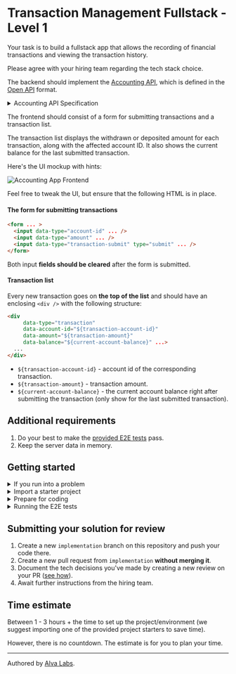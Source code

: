 <!--TASK_INSTRUCTIONS_START-->
# Transaction Management Fullstack - Level 1

Your task is to build a fullstack app that allows the recording of financial transactions and viewing the transaction history.

Please agree with your hiring team regarding the tech stack choice.

The backend should implement the [Accounting API](https://infra.devskills.app/accounting/api/3.1.0), which is defined in the [Open API](https://www.openapis.org/) format.

<details>
<summary>Accounting API Specification</summary>

```json
{
  "openapi": "3.0.0",
  "info": {
    "title": "Accounting API",
    "version": "3.1.0"
  },
  "components": {
    "schemas": {
      "TransactionRequest": {
        "type": "object",
        "properties": {
          "account_id": {
            "type": "string",
            "format": "uuid"
          },
          "amount": {
            "type": "integer"
          }
        },
        "required": [
          "transaction_id",
          "account_id",
          "amount"
        ]
      },
      "Transaction": {
        "type": "object",
        "properties": {
          "transaction_id": {
            "type": "string",
            "format": "uuid"
          },
          "account_id": {
            "type": "string",
            "format": "uuid"
          },
          "amount": {
            "type": "integer"
          },
          "created_at": {
            "type": "string",
            "format": "date-time"
          }
        },
        "required": [
          "transaction_id",
          "account_id",
          "amount",
          "created_at"
        ]
      },
      "ArrayOfTransactions": {
        "type": "array",
        "items": {
          "$ref": "#/components/schemas/Transaction"
        }
      },
      "Account": {
        "type": "object",
        "properties": {
          "account_id": {
            "type": "string",
            "format": "uuid"
          },
          "balance": {
            "type": "integer"
          }
        },
        "required": [
          "account_id",
          "balance"
        ]
      }
    },
    "examples": {
      "TransactionRequestWithPositiveAmount": {
        "value": {
          "account_id": "0afd02d3-6c59-46e7-b7bc-893c5e0b7ac2",
          "amount": 7
        }
      },
      "TransactionRequestWithNegativeAmount": {
        "value": {
          "account_id": "5ae0ef78-e902-4c40-9f53-8cf910587312",
          "amount": -4
        }
      },
      "TransactionWithPositiveAmount": {
        "value": {
          "transaction_id": "4bcc3959-6fe1-406e-9f04-cad2637b47d5",
          "account_id": "0afd02d3-6c59-46e7-b7bc-893c5e0b7ac2",
          "amount": 7,
          "created_at": "2021-05-12T18:29:40.206924+00:00"
        }
      },
      "TransactionWithNegativeAmount": {
        "value": {
          "transaction_id": "050a75f6-8df1-4ad1-8f5b-54e821e98581",
          "account_id": "5ae0ef78-e902-4c40-9f53-8cf910587312",
          "amount": -4,
          "created_at": "2021-05-18T21:33:47.203136+00:00"
        }
      },
      "ArrayOfTransactionsExample": {
        "value": [
          {
            "transaction_id": "4bcc3959-6fe1-406e-9f04-cad2637b47d5",
            "account_id": "0afd02d3-6c59-46e7-b7bc-893c5e0b7ac2",
            "amount": 7,
            "created_at": "2021-05-12T18:29:40.206924+00:00"
          },
          {
            "transaction_id": "050a75f6-8df1-4ad1-8f5b-54e821e98581",
            "account_id": "5ae0ef78-e902-4c40-9f53-8cf910587312",
            "amount": -4,
            "created_at": "2021-05-18T21:33:47.203136+00:00"
          }
        ]
      },
      "PositiveAccount": {
        "value": {
          "account_id": "fbf4a552-2418-46c5-b308-6094ddc493a1",
          "balance": 10
        }
      },
      "NegativeAccount": {
        "value": {
          "account_id": "9c3cd9a8-65c4-4d26-8488-ef9a40f57c37",
          "balance": -7
        }
      },
      "MaxTransactionVolumeExample": {
        "value": {
          "maxVolume": 4,
          "accountIds": [
            "44a92331-a533-4dd3-82e3-3ff75219e33b",
            "7c9be9e8-a6df-4f43-9a44-38c10ad0de4a"
          ]
        }
      }
    }
  },
  "paths": {
    "/ping": {
      "get": {
        "summary": "Healhcheck to make sure the service is up.",
        "responses": {
          "200": {
            "description": "The service is up and running."
          }
        }
      }
    },
    "/transactions": {
      "post": {
        "summary": "Creates a new transaction.",
        "requestBody": {
          "required": true,
          "content": {
            "application/json": {
              "schema": {
                "$ref": "#/components/schemas/TransactionRequest"
              },
              "examples": {
                "TransactionRequestWithPositiveAmount": {
                  "$ref": "#/components/examples/TransactionRequestWithPositiveAmount"
                },
                "TransactionRequestWithNegativeAmount": {
                  "$ref": "#/components/examples/TransactionRequestWithNegativeAmount"
                }
              }
            }
          }
        },
        "responses": {
          "201": {
            "description": "Transaction created.",
            "content": {
              "application/json": {
                "schema": {
                  "$ref": "#/components/schemas/Transaction"
                },
                "examples": {
                  "TransactionWithPositiveAmount": {
                    "$ref": "#/components/examples/TransactionWithPositiveAmount"
                  }
                }
              }
            }
          },
          "400": {
            "description": "Mandatory body parameters missing or have incorrect type."
          },
          "405": {
            "description": "Specified HTTP method not allowed."
          },
          "415": {
            "description": "Specified content type not allowed."
          }
        }
      },
      "get": {
        "summary": "Get transactions",
        "responses": {
          "200": {
            "description": "Returns all previously created transactions.",
            "content": {
              "application/json": {
                "schema": {
                  "$ref": "#/components/schemas/ArrayOfTransactions"
                },
                "examples": {
                  "ArrayOfTransactionsExample": {
                    "$ref": "#/components/examples/ArrayOfTransactionsExample"
                  }
                }
              }
            }
          }
        }
      }
    },
    "/transactions/{transaction_id}": {
      "get": {
        "summary": "Returns the transaction by id.",
        "parameters": [
          {
            "name": "transaction_id",
            "in": "path",
            "required": true,
            "description": "Transaction ID",
            "schema": {
              "type": "string",
              "format": "uuid"
            },
            "example": "023d2024-24bc-42c9-ab24-689eef6ea0f9"
          }
        ],
        "responses": {
          "200": {
            "description": "Transaction details.",
            "content": {
              "application/json": {
                "schema": {
                  "$ref": "#/components/schemas/Transaction"
                },
                "examples": {
                  "TransactionWithPositiveAmount": {
                    "$ref": "#/components/examples/TransactionWithPositiveAmount"
                  },
                  "TransactionWithNegativeAmount": {
                    "$ref": "#/components/examples/TransactionWithNegativeAmount"
                  }
                }
              }
            }
          },
          "400": {
            "description": "transaction_id missing or has incorrect type."
          },
          "404": {
            "description": "Transaction not found"
          }
        }
      }
    },
    "/accounts/{account_id}": {
      "get": {
        "summary": "Returns the account data.",
        "parameters": [
          {
            "name": "account_id",
            "in": "path",
            "required": true,
            "description": "Account ID.",
            "schema": {
              "type": "string",
              "format": "uuid"
            },
            "example": "5ba6e1b0-e3e7-483a-919a-a2fc17629a90"
          }
        ],
        "responses": {
          "200": {
            "description": "Account data.",
            "content": {
              "application/json": {
                "schema": {
                  "$ref": "#/components/schemas/Account"
                },
                "examples": {
                  "PositiveAccount": {
                    "$ref": "#/components/examples/PositiveAccount"
                  },
                  "NegativeAccount": {
                    "$ref": "#/components/examples/NegativeAccount"
                  }
                }
              }
            }
          },
          "400": {
            "description": "account_id missing or has incorrect type."
          },
          "404": {
            "description": "Account not found."
          }
        }
      }
    }
  }
}
```
</details>

The frontend should consist of a form for submitting transactions and a transaction list.

The transaction list displays the withdrawn or deposited amount for each transaction, along with the affected account ID. It also shows the current balance for the last submitted transaction.

Here's the UI mockup with hints:

![Accounting App Frontend](https://user-images.githubusercontent.com/450319/139797772-4e4b2744-447c-411f-9b04-7028ba5e89a1.png)

Feel free to tweak the UI, but ensure that the following HTML is in place.

#### The form for submitting transactions

```html
<form ... >
  <input data-type="account-id" ... />
  <input data-type="amount" ... />
  <input data-type="transaction-submit" type="submit" ... />
</form>
```

Both input **fields should be cleared** after the form is submitted.

#### Transaction list

Every new transaction goes on **the top of the list** and should have an enclosing `<div />` with the following structure:

```html
<div 
     data-type="transaction"
     data-account-id="${transaction-account-id}"
     data-amount="${transaction-amount}"
     data-balance="${current-account-balance}" ...>
  ...
</div>
```

- `${transaction-account-id}` - account id of the corresponding transaction.
- `${transaction-amount}` - transaction amount.
- `${current-account-balance}` - the current account balance right after submitting the transaction (only show for the last submitted transaction).

## Additional requirements

1. Do your best to make the [provided E2E tests](cypress/e2e/test.cy.js) pass.
2. Keep the server data in memory.

<!--TASK_INSTRUCTIONS_END-->

## Getting started

<details>
  <summary>If you run into a problem</summary>
  
1. **Open a [GitHub Issue](https:\/\/docs.github.com\/en\/issues\/tracking-your-work-with-issues\/creating-an-issue):** Simply go to the "Issues" tab in this repository and click on "New issue".
2. **Describe Your Issue:** Briefly describe the problem you are encountering. Include key details like error messages or steps to reproduce the issue. This helps us understand and resolve your concern more efficiently.
3. **Automated Support:** Initially, our support bot will try to resolve your issue. If it is unable to help, a member of the Alva team will be notified and will step in to assist you.

**Note:** it is important to close the issue once your problem is resolved, open issues may indicate to the hiring team that your assignment is not yet ready for review.

</details>

<details>
  <summary>Import a starter project</summary>

  We have created a set of starter projects with different tech stacks to help you get started quickly.

  To import a starter project:
  
  1. Go to the "Actions" tab of your GitHub repository and select the "Setup boilerplate" workflow in the left side panel.
  2. In the "Run workflow" dropdown, select the desired boilerplate along with the branch name where you want the boilerplate to be imported (e.g., `implementation`) and click the "Run workflow" button (you can find all starter projects' definitions [here](https://help.alvalabs.io/en/articles/7972852-supported-coding-test-boilerplates)).
  
  After the workflow has finished, your selected boilerplate will be imported to the specified branch, and you can continue from there.
  
  
  > ⚠️ **Custom setup**
  > 
  > If you instead want to set up a custom project, complete the steps below to make the E2E tests run correctly:
  > 1. Update the `baseUrl` (where your frontend runs) in [cypress.config.js](cypress.config.js).
  > 2. Update the `apiUrl` (where your backend runs) in [cypress.config.js](cypress.config.js).
  > 3. Update the [`build`](package.json#L5) and [`start`](package.json#L6) scripts in [package.json](package.json) to respectively build and start your app.
  
</details>

<details>
  <summary>Prepare for coding</summary>

  To get this repository to your local machine, clone it with `git clone`.

  Alternatively, spin up a pre-configured in-browser IDE by clicking on the "Code" tab in this repository and then "Create codespace on {branch_name}".
  
  ![CleanShot 2023-10-13 at 00 00 32@2x](https://github.com/DevSkillsHQ/transaction-management-fullstack-level-1/assets/1162212/598ff1ae-238d-4691-8b7c-eb2228fdefac)

</details>

<details>
  <summary>Running the E2E tests</summary>

  > ⚠️ Before executing the tests, ensure [Node](https://nodejs.org/en) is installed and your app is running.

  ```bash
  npm install
  npm run test
  ```

</details>

## Submitting your solution for review

1. Create a new `implementation` branch on this repository and push your code there.
2. Create a new pull request from `implementation` **without merging it**.
5. Document the tech decisions you've made by creating a new review on your PR ([see how](https://www.loom.com/share/94ae305e7fbf45d592099ac9f40d4274)).
6. Await further instructions from the hiring team.

## Time estimate

Between 1 - 3 hours + the time to set up the project/environment (we suggest importing one of the provided project starters to save time).

However, there is no countdown. The estimate is for you to plan your time.

---

Authored by [Alva Labs](https://www.alvalabs.io/).

